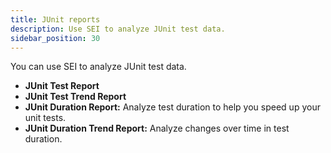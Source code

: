 ```yaml
---
title: JUnit reports
description: Use SEI to analyze JUnit test data.
sidebar_position: 30
---
```


You can use SEI to analyze JUnit test data.

* **JUnit Test Report**
* **JUnit Test Trend Report**
* **JUnit Duration Report:** Analyze test duration to help you speed up your unit tests.
* **JUnit Duration Trend Report:** Analyze changes over time in test duration.
